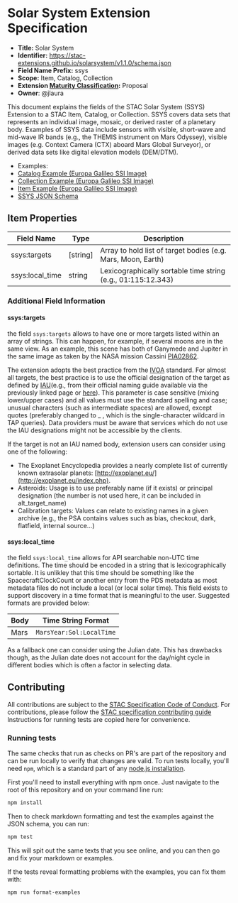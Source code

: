 # Solar System Extension Specification

- **Title:** Solar System
- **Identifier:** <https://stac-extensions.github.io/solarsystem/v1.1.0/schema.json>
- **Field Name Prefix:** ssys
- **Scope:** Item, Catalog, Collection
- **Extension [Maturity Classification](https://github.com/radiantearth/stac-spec/tree/master/README.md#extension-maturity):** Proposal
- **Owner**: @jlaura

This document explains the fields of the STAC Solar System (SSYS) Extension to a STAC Item, Catalog, or Collection. 
SSYS covers data sets that represents an individual image, mosaic, or derived raster of a planetary body. Examples 
of SSYS data include sensors with visible, short-wave and mid-wave IR bands (e.g., the THEMIS instrument on Mars 
Odyssey), visible images (e.g. Context Camera (CTX) aboard Mars Global Surveyor), or derived data sets like digital 
elevation models (DEM/DTM).

- Examples:
- [Catalog Example (Europa Galileo SSI Image)](examples/catalog.json)
- [Collection Example (Europa Galileo SSI Image)](examples/collection.json)
- [Item Example (Europa Galileo SSI Image)](examples/item.json)
- [SSYS JSON Schema](json-schema/schema.json)

## Item Properties

| Field Name      | Type        | Description |
| --------------- | ----------- | ----------- |
| ssys:targets    | \[string\]    | Array to hold list of target bodies (e.g. Mars, Moon, Earth) |
| ssys:local_time  | string      | Lexicographically sortable time string (e.g., 01:115:12.343) |

### Additional Field Information

#### ssys:targets

the field `ssys:targets` allows to have one or more targets listed within an array of strings. This can 
happen, for example, if several moons are in the same view. As an example, this scene has both of Ganymede
and Jupiter in the same image as taken by the NASA mission Cassini [PIA02862](https://photojournal.jpl.nasa.gov/catalog/PIA02862).

The extension adopts the best practice from the [IVOA](https://www.ivoa.net/documents/EPNTAP/20201027/WD-epntap-2.0-20201027.html#tth_sEc2.1.3) standard. 
For almost all targets, the best practice is to use the official designation of the target as defined by [IAU](https://www.iau.org/public/themes/naming/)(e.g., from
 their official naming guide available via the previously linked page or [here](https://docs.google.com/spreadsheets/d/1CEXGyancLRtHyPW7u0L_JNi0V8aDuIhv/edit#gid=1358030832)). 
 This parameter is case sensitive (mixing lower/upper cases) and all values must use the standard spelling and case; unusual characters (such as intermediate 
 spaces) are allowed, except quotes (preferably changed to _ , which is the 
 single-character wildcard in TAP queries). Data providers must be aware that 
 services which do not use the IAU designations might not be accessible by the 
 clients.

If the target is not an IAU named body, extension users can consider using one of the following:
- The Exoplanet Encyclopedia provides a nearly complete list of currently known extrasolar planets: [http://exoplanet.eu/](http://exoplanet.eu/index.php).
- Asteroids: Usage is to use preferably name (if it exists) or principal designation (the number is not used here, it can be included in alt_target_name)
- Calibration targets: Values can relate to existing names in a given archive (e.g., the PSA contains values such as bias, checkout, dark, flatfield, internal source…)

#### ssys:local_time

the field `ssys:local_time` allows for API searchable non-UTC time definitions. The time should be encoded in a 
string that is lexicographically sortable. It is unlikley that this time should be something like the SpacecraftClockCount or another 
entry from the PDS metadata as most metadata files do not include a local (or local solar time). This field exists to support discovery
in a time format that is meaningful to the user. Suggested formats are provided below:

| Body | Time String Format |
| -----| -------------------|
| Mars | `MarsYear:Sol:LocalTime` |

As a fallback one can consider using the Julian date. This has drawbacks though, as the Julian date does not 
account for the day/night cycle in different bodies which is often a factor in selecting data.

## Contributing

All contributions are subject to the
[STAC Specification Code of Conduct](https://github.com/radiantearth/stac-spec/blob/master/CODE_OF_CONDUCT.md).
For contributions, please follow the
[STAC specification contributing guide](https://github.com/radiantearth/stac-spec/blob/master/CONTRIBUTING.md) Instructions
for running tests are copied here for convenience.

### Running tests

The same checks that run as checks on PR's are part of the repository and can be run locally to verify that changes are valid. 
To run tests locally, you'll need `npm`, which is a standard part of any [node.js installation](https://nodejs.org/en/download/).

First you'll need to install everything with npm once. Just navigate to the root of this repository and on 
your command line run:
```bash
npm install
```

Then to check markdown formatting and test the examples against the JSON schema, you can run:
```bash
npm test
```

This will spit out the same texts that you see online, and you can then go and fix your markdown or examples.

If the tests reveal formatting problems with the examples, you can fix them with:
```bash
npm run format-examples
```
